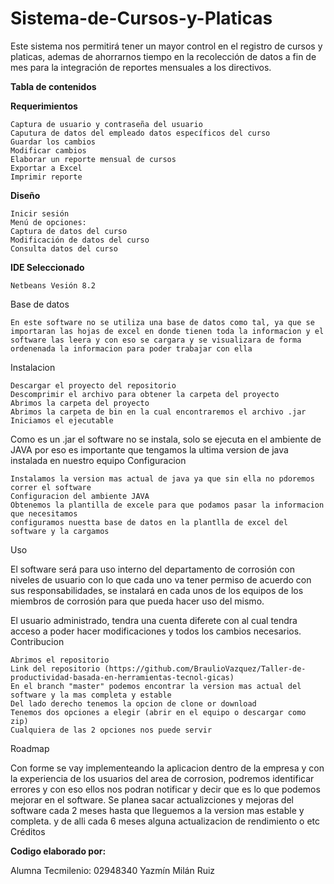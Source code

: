 # Sistema-de-Cursos-y-Platicas
Este sistema nos permitirá tener un mayor control  en el registro de cursos y platicas, ademas de ahorrarnos tiempo en la recolección de datos a fin de mes para la integración de reportes mensuales a los directivos.

**Tabla de contenidos**
    


**Requerimientos**

    Captura de usuario y contraseña del usuario
    Caputura de datos del empleado datos específicos del curso
    Guardar los cambios
    Modificar cambios 
    Elaborar un reporte mensual de cursos
    Exportar a Excel
    Imprimir reporte

**Diseño**

    Inicir sesión 
    Menú de opciones:
    Captura de datos del curso
    Modificación de datos del curso
    Consulta datos del curso 
  

**IDE Seleccionado**

    Netbeans Vesión 8.2

Base de datos

    En este software no se utiliza una base de datos como tal, ya que se importaran las hojas de excel en donde tienen toda la informacion y el software las leera y con eso se cargara y se visualizara de forma ordenenada la informacion para poder trabajar con ella

Instalacion

    Descargar el proyecto del repositorio
    Descomprimir el archivo para obtener la carpeta del proyecto
    Abrimos la carpeta del proyecto
    Abrimos la carpeta de bin en la cual encontraremos el archivo .jar
    Iniciamos el ejecutable

Como es un .jar el software no se instala, solo se ejecuta en el ambiente de JAVA por eso es importante que tengamos la ultima version de java instalada en nuestro equipo
Configuracion

    Instalamos la version mas actual de java ya que sin ella no pdoremos correr el software
    Configuracion del ambiente JAVA
    Obtenemos la plantilla de excele para que podamos pasar la informacion que necesitamos
    configuramos nuestta base de datos en la plantlla de excel del software y la cargamos

Uso

El software será para uso interno del departamento de corrosión con niveles de usuario con lo que cada uno va tener permiso de acuerdo con sus responsabilidades, se instalará en cada unos de los equipos de los miembros de corrosión para que pueda hacer uso del mismo.

El usuario administrado, tendra una cuenta diferete con al cual tendra acceso a poder hacer modificaciones y todos los cambios necesarios.
Contribucion

    Abrimos el repositorio
    Link del repositorio (https://github.com/BraulioVazquez/Taller-de-productividad-basada-en-herramientas-tecnol-gicas)
    En el branch "master" podemos encontrar la version mas actual del software y la mas completa y estable
    Del lado derecho tenemos la opcion de clone or download
    Tenemos dos opciones a elegir (abrir en el equipo o descargar como zip)
    Cualquiera de las 2 opciones nos puede servir

Roadmap

Con forme se vay implementeando la aplicacion dentro de la empresa y con la experiencia de los usuarios del area de corrosion, podremos identificar errores y con eso ellos nos podran notificar y decir que es lo que podemos mejorar en el software. Se planea sacar actualizciones y mejoras del software cada 2 meses hasta que lleguemos a la version mas estable y completa. y de alli cada 6 meses alguna actualizacion de rendimiento o etc
Créditos

**Codigo elaborado por:**

Alumna Tecmilenio: 02948340 Yazmín Milán Ruiz
